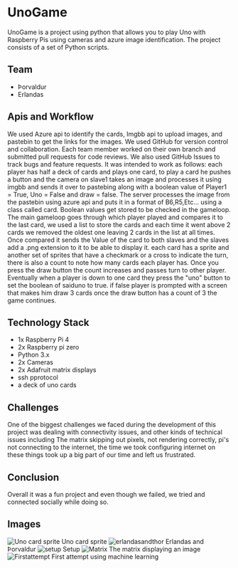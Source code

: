 # UnoGame

UnoGame is a project using python that allows you to play Uno with Raspberry Pis using cameras and azure image identification. The project consists of a set of Python scripts.

## Team

- Þorvaldur
- Erlandas

## Apis and Workflow
We used Azure api to identify the cards, Imgbb api to upload images, and pastebin to get the links for the images.
We used GitHub for version control and collaboration. Each team member worked on their own branch and submitted pull requests for code reviews. We also used GitHub Issues to track bugs and feature requests.
It was intended to work as follows:
each player has half a deck of cards and plays one card, to play a card he pushes a button and the camera on slave1 takes an image and processes it using imgbb and sends it over to pastebing along with a boolean value of Player1 = True, Uno = False and draw = false.
The server processes the image from the pastebin using azure api and puts it in a format of B6,R5,Etc... using a class called card.
Boolean values get stored to be checked in the gameloop.
The main gameloop goes through which player played and compares it to the last card, we used a list to store the cards and each time it went above 2 cards we removed the oldest one leaving 2 cards in the list at all times.
Once compared it sends the Value of the card to both slaves and the slaves add a .png extension to it to be able to display it.
each card has a sprite and another set of sprites that have a checkmark or a cross to indicate the turn, there is also a count to note how many cards each player has.
Once you press the draw button the count increases and passes turn to other player.
Eventually when a player is down to one card they press the "uno" button to set the boolean of saiduno to true.
if false player is prompted with a screen that makes him draw 3 cards once the draw button has a count of 3 the game continues.


## Technology Stack

- 1x Raspberry Pi 4
- 2x Raspberry pi zero
- Python 3.x
- 2x Cameras
- 2x Adafruit matrix displays
- ssh pprotocol
- a deck of uno cards

## Challenges

One of the biggest challenges we faced during the development of this project was dealing with connectivity issues, and other kinds of technical issues including The matrix skipping out pixels, not rendering correctly, pi's not connecting to the internet, the time we took configuring internet on these things took up a big part of our time and left us frustrated.

## Conclusion

Overall it was a fun project and even though we failed, we tried and connected socially while doing so.

## Images

![Uno card sprite](https://media.discordapp.net/attachments/1100417862994239641/1102974281094266890/yes.png)
Uno card sprite
![erlandasandthor](https://media.discordapp.net/attachments/1019581625832575007/1106586769606058094/FF3BF49B-A442-4D5F-AA00-291E10628DF2.jpg?width=317&height=564)
Erlandas and Þorvaldur
![setup](https://media.discordapp.net/attachments/1019581625832575007/1106586769346019459/CECDBE7E-40A0-4EBD-974B-843D1F57E95C.jpg?width=317&height=564)
Setup
![Matrix](https://media.discordapp.net/attachments/1019581625832575007/1106586803244372038/95120AA2-B1F6-4CA9-A4DA-2443D55C25B6.jpg?width=317&height=564)
The matrix displaying an image
![Firstattempt](https://media.discordapp.net/attachments/1100417862994239641/1101507397392023552/image.png)
First attempt using machine learning
